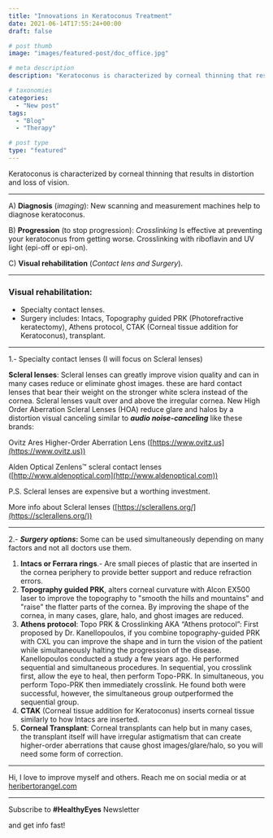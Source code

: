 ```yaml
---
title: "Innovations in Keratoconus Treatment"
date: 2021-06-14T17:55:24+00:00
draft: false

# post thumb
image: "images/featured-post/doc_office.jpg"

# meta description
description: "Keratoconus is characterized by corneal thinning that results in distortion and loss of vision"

# taxonomies
categories: 
  - "New post"
tags:
  - "Blog"
  - "Therapy"

# post type
type: "featured"
---
```


Keratoconus is characterized by corneal thinning that results in distortion and loss of vision.

* * *

A) **Diagnosis** (_imaging_): New scanning and measurement machines help to diagnose keratoconus.

B) **Progression** (to stop progression): _Crosslinking_ Is effective at preventing your keratoconus from getting worse. Crosslinking with riboflavin and UV light (epi-off or epi-on).

C) **Visual rehabilitation** (_Contact lens and Surgery_).

* * *

### **Visual rehabilitation:**

* Specialty contact lenses.
* Surgery includes: Intacs, Topography guided PRK (Photorefractive keratectomy), Athens protocol, CTAK (Corneal tissue addition for Keratoconus), transplant.

* * *

1.- Specialty contact lenses (I will focus on Scleral lenses)

**Scleral lenses**: Scleral lenses can greatly improve vision quality and can in many cases reduce or eliminate ghost images. these are hard contact lenses that bear their weight on the stronger white sclera instead of the cornea. Scleral lenses vault over and above the irregular cornea. New High Order Aberration Scleral Lenses (HOA) reduce glare and halos by a distortion visual canceling similar to _**audio noise-canceling**_ like these brands:

Ovitz Ares Higher-Order Aberration Lens ([https://www.ovitz.us](https://www.ovitz.us))

Alden Optical Zenlens™ scleral contact lenses ([http://www.aldenoptical.com](http://www.aldenoptical.com))

P.S. Scleral lenses are expensive but a worthing investment.

More info about Scleral lenses ([https://sclerallens.org/](https://sclerallens.org/))

* * *

2.- **_Surgery options_:** Some can be used simultaneously depending on many factors and not all doctors use them.

1. **Intacs or Ferrara rings**.- Are small pieces of plastic that are inserted in the cornea periphery to provide better support and reduce refraction errors.
2. **Topography guided PRK**, alters corneal curvature with Alcon EX500 laser to improve the topography to "smooth the hills and mountains" and "raise" the flatter parts of the cornea. By improving the shape of the cornea, in many cases, glare, halo, and ghost images are reduced.
3. **Athens protocol**: Topo PRK & Crosslinking AKA “Athens protocol”: First proposed by Dr. Kanellopoulos, if you combine topography-guided PRK with CXL you can improve the shape and in turn the vision of the patient while simultaneously halting the progression of the disease. Kanellopoulos conducted a study a few years ago. He performed sequential and simultaneous procedures. In sequential, you crosslink first, allow the eye to heal, then perform Topo-PRK. In simultaneous, you perform Topo-PRK then immediately crosslink. He found both were successful, however, the simultaneous group outperformed the sequential group.
4. **CTAK** (Corneal tissue addition for Keratoconus) inserts corneal tissue similarly to how Intacs are inserted.
5. **Corneal Transplant**: Corneal transplants can help but in many cases, the transplant itself will have irregular astigmatism that can create higher-order aberrations that cause ghost images/glare/halo, so you will need some form of correction.

* * *

Hi, I love to improve myself and others. Reach me on social media or at [heribertorangel.com](https://www.heribertorangel.com)

* * *

Subscribe to **#HealthyEyes** Newsletter

and get info fast!
